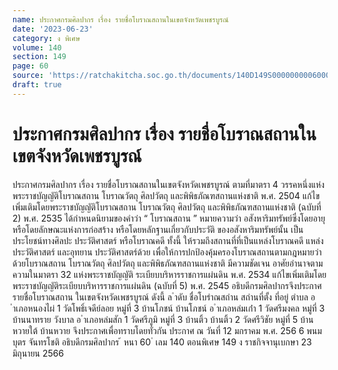 ```yaml
---
name: ประกาศกรมศิลปากร เรื่อง รายชื่อโบราณสถานในเขตจังหวัดเพชรบูรณ์
date: '2023-06-23'
category: ง พิเศษ
volume: 140
section: 149
page: 60
source: 'https://ratchakitcha.soc.go.th/documents/140D149S0000000006000.pdf'
draft: true
---
```


# ประกาศกรมศิลปากร เรื่อง รายชื่อโบราณสถานในเขตจังหวัดเพชรบูรณ์

ประกาศกรมศิลปากร เรื่อง รายชื่อโบราณสถานในเขตจังหวัดเพชรบูรณ์ ตามที่มาตรา 4 วรรคหนึ่งแห่งพระราชบัญญัติโบราณสถาน โบราณวัตถุ ศิลปวัตถุ และพิพิธภัณฑสถานแห่งชาติ พ.ศ. 2504 แก้ไขเพิ่มเติมโดยพระราชบัญญัติโบราณสถาน โบราณวัตถุ ศิลปวัตถุ และพิพิธภัณฑสถานแห่งชาติ (ฉบับที่ 2) พ.ศ. 2535 ได้กำหนดนิยามของคำว่า “ โบราณสถาน ” หมายความว่า อสังหาริมทรัพย์ซึ่งโดยอายุ หรือโดยลักษณะแห่งการก่อสร้าง หรือโดยหลักฐานเกี่ยวกับประวัติ ของอสังหาริมทรัพย์นั้น เป็นประโยชน์ทางศิลปะ ประวัติศาสตร์ หรือโบราณคดี ทั้งนี้ ให้รวมถึงสถานที่ที่เป็นแหล่งโบราณคดี แหล่งประวัติศาสตร์ และอุทยาน ประวัติศาสตร์ด้วย เพื่อให้การปกป้องคุ้มครองโบราณสถานตามกฎหมายว่าด้วยโบราณสถาน โบราณวัตถุ ศิลปวัตถุ และพิพิธภัณฑสถานแห่งชาติ มีความชัดเจน อาศัยอำนาจตามความในมาตรา 32 แห่งพระราชบัญญัติ ระเบียบบริหารราชการแผ่นดิน พ.ศ. 2534 แก้ไขเพิ่มเติมโดยพระราชบัญญัติระเบียบบริหารราชการแผ่นดิน (ฉบับที่ 5) พ.ศ. 2545 อธิบดีกรมศิลปากรจึงประกาศรายชื่อโบราณสถาน ในเขตจังหวัดเพชรบูรณ์ ดังนี้ ล ําดับ ชื่อโบรําณสถําน สถํานที่ตั้ง ที่อยู่ ตําบล อ ําเภอหนองไผ่ 1 วัดโพธิ์เจดีย์ลอย หมู่ที่ 3 บ้านโภชน์ บ้านโภชน์ อ ําเภอหล่มเก่ํา 1 วัดศรีมงคล หมู่ที่ 3 บ้านนาทราย วังบาล อ ําเภอหล่มสัก 1 วัดศรีภูมิ หมู่ที่ 3 บ้านติ้ว บ้านติ้ว 2 วัดศรีวิชัย หมู่ที่ 5 บ้านหวายใต้ บ้านหวาย จึงประกาศเพื่อทราบโดยทั่วกัน ประกาศ ณ วันที่ 12 มกราคม พ.ศ. 256 6 พนมบุตร จันทรโชติ อธิบดีกรมศิลปากร ้ หนา 60 ่ เลม 140 ตอนพิเศษ 149 ง ราชกิจจานุเบกษา 23 มิถุนายน 2566
